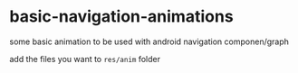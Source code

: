 # basic-navigation-animations
some basic animation to be used with android navigation componen/graph

add the files you want to `res/anim` folder
